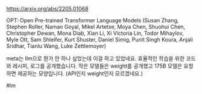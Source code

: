 https://arxiv.org/abs/2205.01068

OPT: Open Pre-trained Transformer Language Models (Susan Zhang, Stephen Roller, Naman Goyal, Mikel Artetxe, Moya Chen, Shuohui Chen, Christopher Dewan, Mona Diab, Xian Li, Xi Victoria Lin, Todor Mihaylov, Myle Ott, Sam Shleifer, Kurt Shuster, Daniel Simig, Punit Singh Koura, Anjali Sridhar, Tianlu Wang, Luke Zettlemoyer)

meta는 llm으로 뭔가 안 하나 싶었는데 이걸 하고 있었네요. 효율적인 학습을 위한 코드와 레시피, 로그를 공개했습니다. 작은 모델들은 weight를 공개했고 175B 모델은 요청하면 제공하는 모양입니다. (API인지 weight인지 모르겠네요.)

#lm